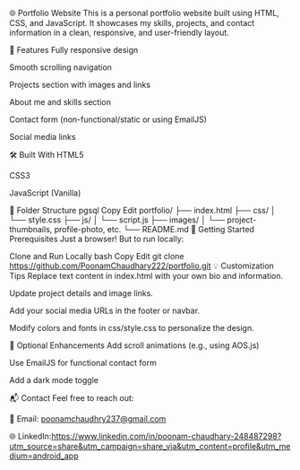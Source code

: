 🌐 Portfolio Website This is a personal portfolio website built using HTML, CSS, and JavaScript. It showcases my skills, projects, and contact information in a clean, responsive, and user-friendly layout.

📌 Features Fully responsive design

Smooth scrolling navigation

Projects section with images and links

About me and skills section

Contact form (non-functional/static or using EmailJS)

Social media links

🛠️ Built With HTML5

CSS3

JavaScript (Vanilla)

📁 Folder Structure pgsql Copy Edit portfolio/ ├── index.html ├── css/ │ └── style.css ├── js/ │ └── script.js ├── images/ │ └── project-thumbnails, profile-photo, etc. └── README.md 🚀 Getting Started Prerequisites Just a browser! But to run locally:

Clone and Run Locally bash Copy Edit git clone https://github.com/PoonamChaudhary222/portfolio.git
💡 Customization Tips Replace text content in index.html with your own bio and information.

Update project details and image links.

Add your social media URLs in the footer or navbar.

Modify colors and fonts in css/style.css to personalize the design.

🧩 Optional Enhancements Add scroll animations (e.g., using AOS.js)

Use EmailJS for functional contact form

Add a dark mode toggle

📬 Contact Feel free to reach out:

📧 Email: poonamchaudhry237@gmail.com

🌐 LinkedIn:https://www.linkedin.com/in/poonam-chaudhary-248487298?utm_source=share&utm_campaign=share_via&utm_content=profile&utm_medium=android_app
